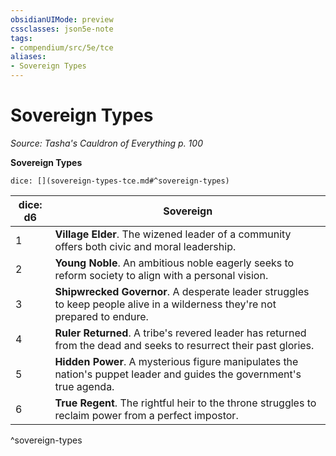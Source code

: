 ```yaml
---
obsidianUIMode: preview
cssclasses: json5e-note
tags:
- compendium/src/5e/tce
aliases:
- Sovereign Types
---
```

# Sovereign Types
*Source: Tasha's Cauldron of Everything p. 100* 

**Sovereign Types**

`dice: [](sovereign-types-tce.md#^sovereign-types)`

| dice: d6 | Sovereign |
|----------|-----------|
| 1 | **Village Elder**. The wizened leader of a community offers both civic and moral leadership. |
| 2 | **Young Noble**. An ambitious noble eagerly seeks to reform society to align with a personal vision. |
| 3 | **Shipwrecked Governor**. A desperate leader struggles to keep people alive in a wilderness they're not prepared to endure. |
| 4 | **Ruler Returned**. A tribe's revered leader has returned from the dead and seeks to resurrect their past glories. |
| 5 | **Hidden Power**. A mysterious figure manipulates the nation's puppet leader and guides the government's true agenda. |
| 6 | **True Regent**. The rightful heir to the throne struggles to reclaim power from a perfect impostor. |
^sovereign-types